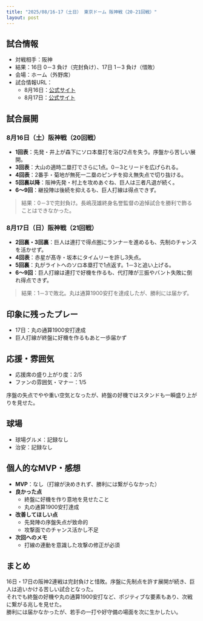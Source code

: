```yaml
---
title: "2025/08/16-17（土日） 東京ドーム 阪神戦（20-21回戦）"
layout: post
---
```


## 試合情報
- 対戦相手：阪神
- 結果：16日 0－3 負け（完封負け）、17日 1－3 負け（惜敗）
- 会場：ホーム（外野席）
- 試合情報URL：
    - 8月16日：[公式サイト](https://www.giants.jp/game/20250816_8003_1/)  
    - 8月17日：[公式サイト](https://www.giants.jp/game/20250817_8003_1/)  

<!--more-->

## 試合展開

### 8月16日（土）阪神戦（20回戦）
- **1回表**：先発・井上が森下にソロ本塁打を浴び2点を失う。序盤から苦しい展開。  
- **3回表**：大山の適時二塁打でさらに1点。0－3とリードを広げられる。  
- **4回表**：2番手・菊地が無死一二塁のピンチを抑え無失点で切り抜ける。  
- **5回裏以降**：阪神先発・村上を攻めあぐね、巨人は三者凡退が続く。  
- **6～9回**：継投陣は後続を抑えるも、巨人打線は得点できず。  
> 結果：0－3で完封負け。長嶋茂雄終身名誉監督の追悼試合を勝利で飾ることはできなかった。

### 8月17日（日）阪神戦（21回戦）
- **2回裏・3回裏**：巨人は連打で得点圏にランナーを進めるも、先制のチャンスを活かせず。  
- **4回表**：赤星が髙寺・坂本にタイムリーを許し3失点。  
- **5回裏**：丸がライトへのソロ本塁打で1点返す。1－3と追い上げる。  
- **6～9回**：巨人打線は連打で好機を作るも、代打陣が三振やバント失敗に倒れ得点できず。  
> 結果：1－3で敗北。丸は通算1900安打を達成したが、勝利には届かず。

## 印象に残ったプレー
- 17日：丸の通算1900安打達成  
- 巨人打線が終盤に好機を作るもあと一歩届かず  

## 応援・雰囲気
- 応援席の盛り上がり度：2/5  
- ファンの雰囲気・マナー：1/5  

序盤の失点でやや重い空気となったが、終盤の好機ではスタンドも一瞬盛り上がりを見せた。

## 球場
- 球場グルメ：記録なし  
- 治安：記録なし  

## 個人的なMVP・感想
- **MVP**：なし（打線が決めきれず、勝利には繋がらなかった）  
- **良かった点**  
  - 終盤に好機を作り意地を見せたこと  
  - 丸の通算1900安打達成  
- **改善してほしい点**  
  - 先発陣の序盤失点が致命的  
  - 攻撃面でのチャンス活かし不足  
- **次回へのメモ**  
  - 打線の連動を意識した攻撃の修正が必須

## まとめ
16日・17日の阪神2連戦は完封負けと惜敗。序盤に先制点を許す展開が続き、巨人は追いかける苦しい試合となった。  
それでも終盤の好機や丸の通算1900安打など、ポジティブな要素もあり、次戦に繋がる兆しを見せた。  
勝利には届かなかったが、若手の一打や好守備の場面を次に生かしたい。

